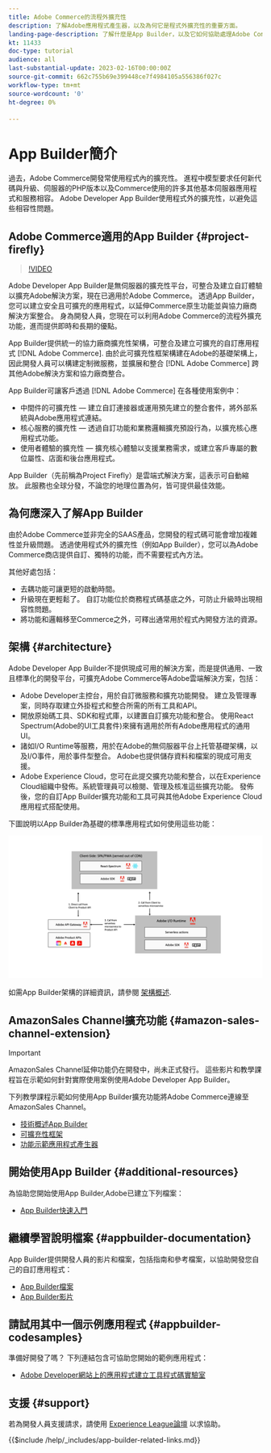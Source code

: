 ```yaml
---
title: Adobe Commerce的流程外擴充性
description: 了解Adobe應用程式產生器，以及為何它是程式外擴充性的重要方面。
landing-page-description: 了解什麼是App Builder，以及它如何協助處理Adobe Commerce開發策略。
kt: 11433
doc-type: tutorial
audience: all
last-substantial-update: 2023-02-16T00:00:00Z
source-git-commit: 662c755b69e399448ce7f4984105a556386f027c
workflow-type: tm+mt
source-wordcount: '0'
ht-degree: 0%

---
```



# App Builder簡介

過去，Adobe Commerce開發常使用程式內的擴充性。 進程中模型要求任何新代碼與升級、伺服器的PHP版本以及Commerce使用的許多其他基本伺服器應用程式和服務相容。 Adobe Developer App Builder使用程式外的擴充性，以避免這些相容性問題。

## Adobe Commerce適用的App Builder {#project-firefly}

>[!VIDEO](https://video.tv.adobe.com/v/3412839)

Adobe Developer App Builder是無伺服器的擴充性平台，可整合及建立自訂體驗以擴充Adobe解決方案，現在已適用於Adobe Commerce。 透過App Builder，您可以建立安全且可擴充的應用程式，以延伸Commerce原生功能並與協力廠商解決方案整合。 身為開發人員，您現在可以利用Adobe Commerce的流程外擴充功能，進而提供即時和長期的優點。

App Builder提供統一的協力廠商擴充性架構，可整合及建立可擴充的自訂應用程式 [!DNL Adobe Commerce]. 由於此可擴充性框架構建在Adobe的基礎架構上，因此開發人員可以構建定制微服務，並擴展和整合 [!DNL Adobe Commerce] 跨其他Adobe解決方案和協力廠商整合。

App Builder可讓客戶透過 [!DNL Adobe Commerce] 在各種使用案例中：

* 中間件的可擴充性 — 建立自訂連接器或運用預先建立的整合套件，將外部系統與Adobe應用程式連結。
* 核心服務的擴充性 — 透過自訂功能和業務邏輯擴充預設行為，以擴充核心應用程式功能。
* 使用者體驗的擴充性 — 擴充核心體驗以支援業務需求，或建立客戶專屬的數位屬性、店面和後台應用程式。

App Builder（先前稱為Project Firefly）是雲端式解決方案，這表示可自動縮放。 此服務也全球分發，不論您的地理位置為何，皆可提供最佳效能。

## 為何應深入了解App Builder

由於Adobe Commerce並非完全的SAAS產品，您開發的程式碼可能會增加複雜性並升級問題。 透過使用程式外的擴充性（例如App Builder），您可以為Adobe Commerce商店提供自訂、獨特的功能，而不需要程式內方法。

其他好處包括：

* 去耦功能可讓更短的啟動時間。
* 升級現在更輕鬆了。 自訂功能位於商務程式碼基底之外，可防止升級時出現相容性問題。
* 將功能和邏輯移至Commerce之外，可釋出通常用於程式內開發方法的資源。

## 架構 {#architecture}

Adobe Developer App Builder不提供現成可用的解決方案，而是提供通用、一致且標準化的開發平台，可擴充Adobe Commerce等Adobe雲端解決方案，包括：

* Adobe Developer主控台，用於自訂微服務和擴充功能開發。 建立及管理專案，同時存取建立外掛程式和整合所需的所有工具和API。
* 開放原始碼工具、SDK和程式庫，以建置自訂擴充功能和整合。 使用React Spectrum(Adobe的UI工具套件)來擁有適用於所有Adobe應用程式的通用UI。
* 諸如I/O Runtime等服務，用於在Adobe的無伺服器平台上托管基礎架構，以及I/O事件，用於事件型整合。 Adobe也提供儲存資料和檔案的現成可用支援。
* Adobe Experience Cloud，您可在此提交擴充功能和整合，以在Experience Cloud組織中發佈。系統管理員可以檢閱、管理及核准這些擴充功能。 發佈後，您的自訂App Builder擴充功能和工具可與其他Adobe Experience Cloud應用程式搭配使用。

下圖說明以App Builder為基礎的標準應用程式如何使用這些功能：

![架構](/help/assets/app-builder/firefly-architecture.jpeg)

如需App Builder架構的詳細資訊，請參閱 [架構概述](https://developer.adobe.com/app-builder/docs/guides/).

## AmazonSales Channel擴充功能 {#amazon-sales-channel-extension}

>[!IMPORTANT]
>
>AmazonSales Channel延伸功能仍在開發中，尚未正式發行。  這些影片和教學課程旨在示範如何針對實際使用案例使用Adobe Developer App Builder。

下列教學課程示範如何使用App Builder擴充功能將Adobe Commerce連線至AmazonSales Channel。

* [技術概述App Builder](../app-builder/app-builder-technical-overview.md)
* [可擴充性框架](../app-builder/extensibility-framework-commerce-eventing.md)
* [功能示範應用程式產生器](../app-builder/app-builder-functional-demonstration.md)

## 開始使用App Builder {#additional-resources}

為協助您開始使用App Builder,Adobe已建立下列檔案：

* [App Builder快速入門](https://developer.adobe.com/app-builder/docs/getting_started/)

## 繼續學習說明檔案 {#appbuilder-documentation}

App Builder提供開發人員的影片和檔案，包括指南和參考檔案，以協助開發您自己的自訂應用程式：

* [App Builder檔案](https://developer.adobe.com/app-builder/docs/overview/)
* [App Builder影片](https://www.youtube.com/playlist?list=PLcVEYUqU7VRfDij-Jbjyw8S8EzW073F_o)

## 請試用其中一個示例應用程式 {#appbuilder-codesamples}

準備好開發了嗎？ 下列連結包含可協助您開始的範例應用程式：

* [Adobe Developer網站上的應用程式建立工具程式碼實驗室](https://developer.adobe.com/app-builder/docs/resources/)

## 支援 {#support}

若為開發人員支援請求，請使用 [Experience League論壇](https://experienceleaguecommunities.adobe.com/t5/app-builder/ct-p/project-firefly) 以求協助。

{{$include /help/_includes/app-builder-related-links.md}}
